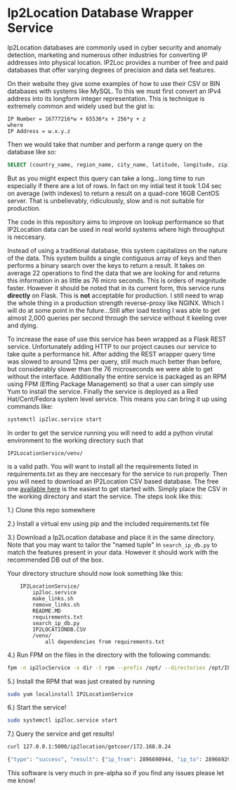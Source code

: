 # Ip2Location Database Wrapper Service
Ip2Location databases are commonly used in cyber security and anomaly detection, marketing and numerous other industries for converting IP addresses into physical location. IP2Loc provides a number of free and paid databases that offer varying degrees of precision and data set features.

On their website they give some examples of how to use their CSV or BIN databases with systems like MySQL. To this we must first convert an IPv4 address into its longform integer representation. This is technique is extremely common and widely used but the gist is:

```
IP Number = 16777216*w + 65536*x + 256*y + z
where
IP Address = w.x.y.z
```

Then we would take that number and perform a range query on the database like so:

```sql
SELECT (country_name, region_name, city_name, latitude, longitude, zip) FROM IP2LOC WHERE (ip_from  <= [SEARCH IP NO]) AND (ip_to >= [SEARCH IP NO]);
```

But as you might expect this query can take a long...long time to run especially if there are a lot of rows. In fact on my intial test it took 1.04 sec on average (with indexes) to return a result on a quad-core 16GB CentOS server. That is unbelievably, ridiculously, slow and is not suitable for production.

The code in this repository aims to improve on lookup performance so that IP2Location data can be used in real world systems where high throughput is neccesary.

Instead of using a traditional database, this system capitalizes on the nature of the data. This system builds a single contiguous array of keys and then performs a binary search over the keys to return a result. It takes on average 22 operations to find the data that we are looking for and returns this information in as little as 76 micro seconds. This is orders of magnitude faster. However it should be noted that in its current form, this service runs **directly** on Flask. This is **not** acceptable for production. I still need to wrap the whole thing in a production strength reverse-proxy like NGINX. Which I will do at some point in the future...Still after load testing I was able to get almost 2,000 queries per second through the service without it keeling over and dying.

To increase the ease of use this service has been wrapped as a Flask REST service. Unfortunately adding HTTP to our project causes our service to take quite a performance hit. After adding the REST wrapper query time was slowed to around 12ms per query, still much much better than before, but considerably slower than the 76 microseconds we were able to get without the interface. Additionally the entire service is packaged as an RPM using FPM (Effing Package Management) so that a user can simply use Yum to install the service. Finally the service is deployed as a Red Hat/Cent/Fedora system level service. This means you can bring it up using commands like:

```bash
systemctl ip2loc.service start
```

In order to get the service running you will need to add a python virutal environment to the working directory such that

```
IP2LocationService/venv/
```

is a valid path. You will want to install all the requirements listed in requirements.txt as they are neccesary for the service to run properly. Then you will need to download an IP2Location CSV based database. The free one [available here](http://lite.ip2location.com/database/ip-country-region-city-latitude-longitude-zipcode-timezone) is the easiest to get started with. Simply place the CSV in the working directory and start the service. The steps look like this:

1.) Clone this repo somewhere

2.) Install a virtual env using pip and the included requirements.txt file

3.) Download a Ip2Location database and place it in the same directory. Note that you may want to tailor the "named tuple" in ```search_ip_db.py``` to match the features present in your data. However it should work with the recommended DB out of the box.

Your directory structure should now look something like this:
```
	IP2LocationService/
		ip2loc.service
		make_links.sh
		remove_links.sh
		README.MD
		requirements.txt
		search_ip_db.py
		IP2LOCATIONDB.CSV
		/venv/
			all dependencies from requirements.txt
```

4.) Run FPM on the files in the directory with the following commands:
```bash
fpm -n ip2locService -s dir -t rpm --prefix /opt/ --directories /opt/IP2LocationService --after-install ./IP2LocationService/make_links.sh --before-remove ./IP2LocationService/remove_links.sh IP2LocationService
```

5.) Install the RPM that was just created by running
```bash
sudo yum localinstall IP2LocationService
```

6.) Start the service!
```bash
sudo systemctl ip2loc.service start
```

7.) Query the service and get results!
```bash
curl 127.0.0.1:5000/ip2location/getcoor/172.168.0.24

{"type": "success", "result": {"ip_from": 2896690944, "ip_to": 2896692991, "country_code": "US", "country_name": "United States", "region_name": "Virginia", "city_name": "Dulles", "latitude": 38.997708, "longitude": -77.433179, "zip_code": "20166", "time_zone": "-04:00"}}
```

This software is very much in pre-alpha so if you find any issues please let me know! 
